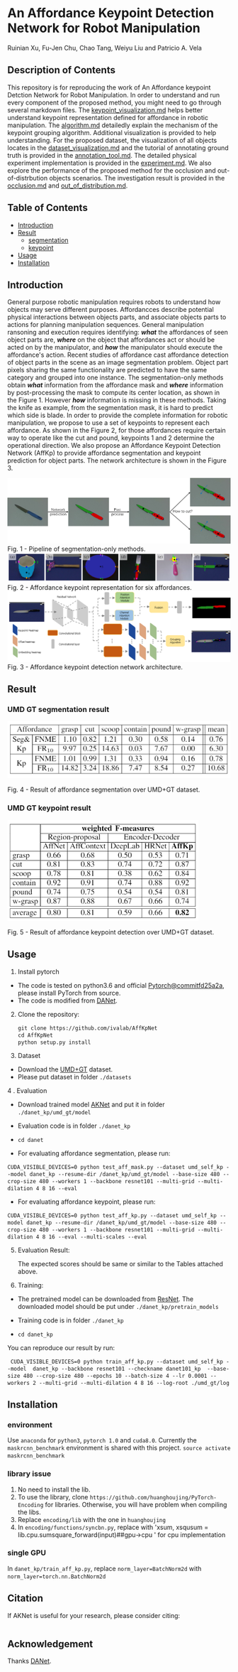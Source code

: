 # An Affordance Keypoint Detection Network for Robot Manipulation
Ruinian Xu, Fu-Jen Chu, Chao Tang, Weiyu Liu and Patricio A. Vela

## Description of Contents
This repository is for reproducing the work of An Affordance keypoint Detction Network for Robot Manipulation. In order to understand and run every component of the proposed method, you might need to go through several markdown files. The [keypoint_visualization.md](https://github.com/ivalab/AffKpNet/blob/master/readme/keypoint_visualization.md) helps better understand keypoint representation defined for affordance in robotic manipulation. The [algorithm.md](https://github.com/ivalab/AffKpNet/blob/master/readme/algorithm.md) detailedly explain the mechanism of the keypoint grouping algorithm. Additional visualization is provided to help understanding. For the proposed dataset, the visualization of all objects locates in the [dataset_visualization.md](https://github.com/ivalab/AffKpNet/blob/master/readme/dataset_visualization.md) and the tutorial of annotating ground truth is provided in the [annotation_tool.md](https://github.com/ivalab/AffKpNet/blob/master/readme/annotation_tool.md). The detailed physical experiment implementation is provided in the [experiment.md](https://github.com/ivalab/AffKpNet/blob/master/readme/experiment.md). We also explore the performance of the proposed method for the occlusion and out-of-distrbution objects scenarios. The investigation result is provided in the [occlusion.md](https://github.com/ivalab/AffKpNet/blob/master/readme/occlusion.md) and [out_of_distribution.md](https://github.com/ivalab/AffKpNet/blob/master/readme/out_of_distribution.md).
<!-- The design of the network architecture is introduced in the [network.md](https://github.com/ivalab/AffKpNet/blob/master/readme/network.md). -->
## Table of Contents
- [Introduction](#Introduction)
- [Result](#Result-1)
  * [segmentation](#UMD-GT-segmentation-result)
  * [keypoint](#UMD-GT-keypoint-result)
- [Usage](#Usage)
- [Installation](#Installation)


## Introduction

General purpose robotic manipulation requires robots to understand how objects may serve different purposes. Affordancces describe potential physical interactions between objects parts, and associate objects parts to actions for planning manipulation sequences. General manipulation ransoning and execution requires identifying: ***what*** the affordances of seen object parts are, ***where*** on the object that affordances act or should be acted on by the manipulator, and ***how*** the manipulator should execute the affordance's action. Recent studies of affordance cast affordance detection of object parts in the scene as an image segmentation problem. Object part pixels sharing the same functionality are predicted to have the same category and grouped into one instance. The segmentation-only methods obtain ***what*** information from the affordance mask and ***where*** information by post-processing the mask to compute its center location, as shown in the Figure 1. However ***how*** information is missing in these methods. Taking the knife as example, from the segmentation mask, it is hard to predict which side is blade. In order to provide the complete information for robotic manipulation, we propose to use a set of keypoints to represent each affordance. As shown in the Figure 2, for those affordances require certain way to operate like the cut and pound, keypoints 1 and 2 determine the operational direction. We also propose an Affordance Keypoint Detection Network (AffKp) to provide affordance segmentation and keypoint prediction for object parts. The network architecture is shown in the Figure 3.

![image](img/fig_seg_only.png)
Fig. 1 - Pipeline of segmentation-only methods.
![image](img/fig_kp_rep.png)
Fig. 2 - Affordance keypoint representation for six affordances.
![image](img/fig_network.png)
Fig. 3 - Affordance keypoint detection network architecture.

## Result
### UMD GT segmentation result


![image](img/fig_seg_result.png)

Fig. 4 - Result of affordance segmentation over UMD+GT dataset.

### UMD GT keypoint result


![image](img/fig_kp_result.png)

Fig. 5 - Result of affordance keypoint detection over UMD+GT dataset.

## Usage

1. Install pytorch 

  - The code is tested on python3.6 and official [Pytorch@commitfd25a2a](https://github.com/pytorch/pytorch/tree/fd25a2a86c6afa93c7062781d013ad5f41e0504b#from-source), please install PyTorch from source.
  - The code is modified from [DANet](https://github.com/junfu1115/DANet). 
  
2. Clone the repository:

   ```shell
   git clone https://github.com/ivalab/AffKpNet
   cd AffKpNet 
   python setup.py install
   ```
   
3. Dataset

  - Download the [UMD+GT](https://sites.google.com/view/rgb-d-aff-kp-dataset) dataset.
  - Please put dataset in folder `./datasets`

4 . Evaluation

  - Download trained model [AKNet](https://www.dropbox.com/s/kfcxxwpq9z540wo/best_checkpoint.pth.tar?dl=0) and put it in folder `./danet_kp/umd_gt/model`
  - Evaluation code is in folder `./danet_kp`
  - `cd danet`

  - For evaluating affordance segmentation, please run:
  
   ```shell
   CUDA_VISIBLE_DEVICES=0 python test_aff_mask.py --dataset umd_self_kp --model danet_kp --resume-dir /danet_kp/umd_gt/model --base-size 480 --crop-size 480 --workers 1 --backbone resnet101 --multi-grid --multi-dilation 4 8 16 --eval
   ```
   
  - For evaluating affordance keypoint, please run:
  
   ```shell
   CUDA_VISIBLE_DEVICES=0 python test_aff_kp.py --dataset umd_self_kp --model danet_kp --resume-dir /danet_kp/umd_gt/model --base-size 480 --crop-size 480 --workers 1 --backbone resnet101 --multi-grid --multi-dilation 4 8 16 --eval --multi-scales --eval
   ```  
   
5. Evaluation Result:

   The expected scores should be same or similar to the Tables attached above.


6. Training:
  - The pretrained model can be downloaded from [ResNet](https://www.dropbox.com/s/zfi2se12ahfbsv8/resnet101-5be5422a.pth?dl=0). The downloaded model should be put under `./danet_kp/pretrain_models`

  - Training code is in folder `./danet_kp`
  - `cd danet_kp`
  
   You can reproduce our result by run:

  ```shell
   CUDA_VISIBLE_DEVICES=0 python train_aff_kp.py --dataset umd_self_kp --model  danet_kp --backbone resnet101 --checkname danet101_kp  --base-size 480 --crop-size 480 --epochs 10 --batch-size 4 --lr 0.0001 --workers 2 --multi-grid --multi-dilation 4 8 16 --log-root ./umd_gt/log
   ```

## Installation

### environment
Use `anaconda` for `python3`, `pytorch 1.0` and `cuda8.0`.
Currently the `maskrcnn_benchmark` environment is shared with this project. `source activate maskrcnn_benchmark
`

### library issue
1. No need to install the lib.   
2. To use the library, clone `https://github.com/huanghoujing/PyTorch-Encoding` for libraries. Otherwise, you will have problem when compiling the libs. 
3. Replace `encoding/lib` with the one in `huanghoujing`
4. In `encoding/functions/syncbn.py`, replace with 'xsum, xsqusum = lib.cpu.sumsquare_forward(input)##gpu->cpu
' for cpu implementation

### single GPU
In `danet_kp/train_aff_kp.py`, replace `norm_layer=BatchNorm2d` with `norm_layer=torch.nn.BatchNorm2d`


## Citation
If AKNet is useful for your research, please consider citing:
```
```

## Acknowledgement
Thanks [DANet](https://github.com/junfu1115/DANet).
